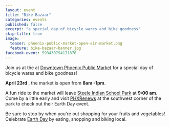 ```yaml
---
layout: event
title: "Bike Bazaar"
categories: events
published: false
excerpt: "a special day of bicycle wares and bike goodness"
skip-title: true
image:
  teaser: phoenix-public-market-open-air-market.png
  feature: bike-bazaar-banner.jpg
facebook-event: 593430794171876
---
```


Join us at the at [Downtown Phoenix Public Market](http://phxpublicmarket.com/openair/) for a special day of bicycle wares and bike goodness!

**April 23rd** , the market is open from **8am -1pm**. 

A fun ride to the market will leave [Steele Indian School Park](https://goo.gl/maps/cV194AcjLYk) at **9:00 am**. 
Come by a little early and visit [PHXRenews](http://phxrenews.org/) at the southwest corner of the park to check out their Earth Day event.

Be sure to stop by when you're out shopping for your fruits and vegetables!
Celebrate [Earth Day](http://www.earthday.org/) by eating, shopping and biking local.
